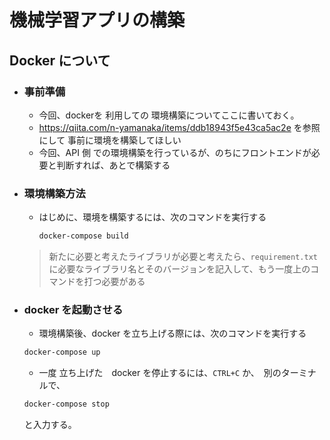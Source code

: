 # 機械学習アプリの構築

## Docker について
- ### 事前準備
    - 今回、dockerを 利用しての 環境構築についてここに書いておく。
    - https://qiita.com/n-yamanaka/items/ddb18943f5e43ca5ac2e を参照にして
      事前に環境を構築してほしい
    - 今回、API 側 での環境構築を行っているが、のちにフロントエンドが必要と判断すれば、あとで構築する
- ### 環境構築方法
    - はじめに、環境を構築するには、次のコマンドを実行する

      ```sh 
      docker-compose build
      ```
    
    >新たに必要と考えたライブラリが必要と考えたら、`requirement.txt` に必要なライブラリ名とそのバージョンを記入して、もう一度上のコマンドを打つ必要がある

- ### docker を起動させる
    - 環境構築後、docker を立ち上げる際には、次のコマンドを実行する

    ```bash 
    docker-compose up 
    ```

    - 一度 立ち上げた　docker を停止するには、`CTRL+C` か、　別のターミナルで、
    
    ```bash
    docker-compose stop
    ```

    と入力する。
